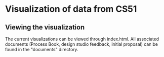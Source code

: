 # Visualization of data from CS51

## Viewing the visualization

The current visualizations can be viewed through index.html. All associated documents
(Process Book, design studio feedback, initial proposal) can be found in the
"documents" directory.
